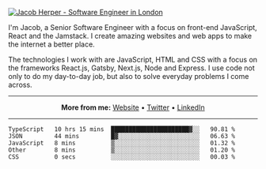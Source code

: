 [![Jacob Herper - Software Engineer in London](https://res.cloudinary.com/jacobherper/image/upload/v1595605963/github_banner.png)](https://herper.io/)

I'm Jacob, a Senior Software Engineer with a focus on front-end JavaScript, React and the Jamstack. I create amazing websites and web apps to make the internet a better place.

The technologies I work with are JavaScript, HTML and CSS with a focus on the frameworks React.js, Gatsby, Next.js, Node and Express. I use code not only to do my day-to-day job, but also to solve everyday problems I come across.

-----

<p align="center">
  <strong>More from me:</strong> 
  <a href="https://herper.io">Website</a> •
  <a href="https://twitter.com/intent/follow?screen_name=jakeherp&tw_p=followbutton">Twitter</a> •
  <a href="https://www.linkedin.com/in/jacobherper/">LinkedIn</a>
</p>

-----

<!--START_SECTION:waka-->
```text
TypeScript   10 hrs 15 mins  ██████████████████████▓░░   90.81 % 
JSON         44 mins         █▓░░░░░░░░░░░░░░░░░░░░░░░   06.63 % 
JavaScript   8 mins          ▒░░░░░░░░░░░░░░░░░░░░░░░░   01.32 % 
Other        8 mins          ▒░░░░░░░░░░░░░░░░░░░░░░░░   01.20 % 
CSS          0 secs          ░░░░░░░░░░░░░░░░░░░░░░░░░   00.03 % 
```
<!--END_SECTION:waka-->
